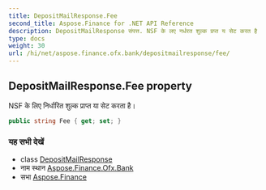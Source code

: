 ```yaml
---
title: DepositMailResponse.Fee
second_title: Aspose.Finance for .NET API Reference
description: DepositMailResponse संपत्त. NSF के लए नर्धरत शुल्क प्रप्त य सेट करत है
type: docs
weight: 30
url: /hi/net/aspose.finance.ofx.bank/depositmailresponse/fee/
---
```

## DepositMailResponse.Fee property

NSF के लिए निर्धारित शुल्क प्राप्त या सेट करता है।

```csharp
public string Fee { get; set; }
```

### यह सभी देखें

* class [DepositMailResponse](../)
* नाम स्थान [Aspose.Finance.Ofx.Bank](../../depositmailresponse/)
* सभा [Aspose.Finance](../../../)


